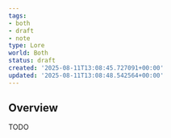 ```yaml
---
tags:
- both
- draft
- note
type: Lore
world: Both
status: draft
created: '2025-08-11T13:08:45.727091+00:00'
updated: '2025-08-11T13:08:48.542564+00:00'
---
```



## Overview

TODO
